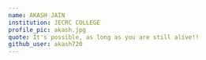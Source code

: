 ```yaml
---
name: AKASH JAIN
institution: JECRC COLLEGE
profile_pic: akash.jpg
quote: It's possible, as long as you are still alive!!
github_user: akash720
---
```

